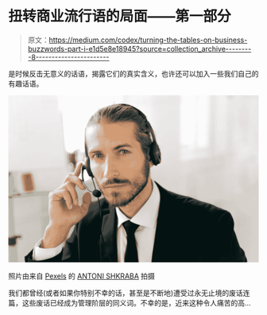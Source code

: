# 扭转商业流行语的局面——第一部分

> 原文：<https://medium.com/codex/turning-the-tables-on-business-buzzwords-part-i-e1d5e8e18945?source=collection_archive---------8----------------------->

是时候反击无意义的话语，揭露它们的真实含义，也许还可以加入一些我们自己的有趣话语。

![](img/8b6e61b00cc1dfb3463c17c23ed9df57.png)

照片由来自 [Pexels](https://www.pexels.com/photo/fine-looking-man-in-black-suit-wearing-headset-5467589/?utm_content=attributionCopyText&utm_medium=referral&utm_source=pexels) 的 [ANTONI SHKRABA](https://www.pexels.com/@shkrabaanthony?utm_content=attributionCopyText&utm_medium=referral&utm_source=pexels) 拍摄

我们都曾经(或者如果你特别不幸的话，甚至是不断地)遭受过永无止境的废话连篇，这些废话已经成为管理阶层的同义词。不幸的是，近来这种令人痛苦的高…
